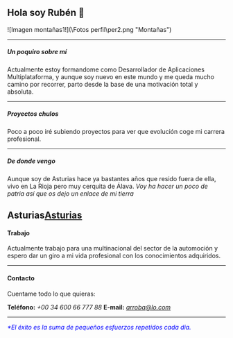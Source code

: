 <style>
    body {
        blackground-color:rgb(13, 244, 121);
    }
    </style>

## Hola soy Rubén 👋
![Imagen montañas1!](\Fotos perfil\per2.png "Montañas")

---

##### Un poquiro sobre mí
Actualmente estoy formandome como Desarrollador de Aplicaciones Multiplataforma, y aunque soy nuevo en este mundo y me queda mucho camino por recorrer, parto desde la base de una motivación total y absoluta.

---

##### Proyectos chulos
Poco a poco iré subiendo proyectos para ver que evolución coge mi carrera profesional.

---

##### De donde vengo 
Aunque soy de Asturias hace ya bastantes años que resido fuera de ella, vivo en La Rioja pero muy cerquita de Álava.
*Voy ha hacer un poco de patria así que os dejo un enlace de mi tierra*

Asturias[Asturias](https://www.turismoasturias.es/)
---

#### Trabajo

Actualmente trabajo para una multinacional del sector de la automoción y espero dar un giro a mi vida profesional con los conocimientos adquiridos.

----

#### Contacto

Cuentame todo lo que quieras:

**Teléfono:** *+00 34 600 66 777 88*
**E-mail:** *arroba@lo.com*

---

<font color="blue"><i>*El éxito es la suma de pequeños esfuerzos repetidos cada dia.</i></font>






<!--
**RubenLopezB-Ast/RubenLopezB-Ast** is a ✨ _special_ ✨ repository because its `README.md` (this file) appears on your GitHub profile.

Here are some ideas to get you started:

- 🔭 I’m currently working on ...
- 🌱 I’m currently learning ...
- 👯 I’m looking to collaborate on ...
- 🤔 I’m looking for help with ...
- 💬 Ask me about ...
- 📫 How to reach me: ...
- 😄 Pronouns: ...
- ⚡ Fun fact: ...
-->
